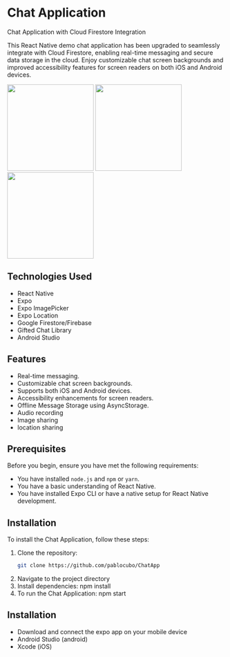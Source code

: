# Chat Application

Chat Application with Cloud Firestore Integration

This React Native demo chat application has been upgraded to seamlessly integrate with Cloud Firestore, enabling real-time messaging and secure data storage in the cloud. Enjoy customizable chat screen backgrounds and improved accessibility features for screen readers on both iOS and Android devices.

<img src="https://github.com/pablocubo/ChatApp/assets/135388057/8ebf2d37-ee92-4d0d-b7e4-3c9ce462791a" width="200">
<img src="https://github.com/pablocubo/ChatApp/assets/135388057/72e59556-2da4-4d84-b417-82a3c31f0984" width="200">
<img src="https://github.com/pablocubo/ChatApp/assets/135388057/82596d62-a138-432c-a40f-756c468c49ab" width="200">



## Technologies Used

- React Native
- Expo
- Expo ImagePicker
- Expo Location
- Google Firestore/Firebase
- Gifted Chat Library
- Android Studio

## Features

- Real-time messaging.
- Customizable chat screen backgrounds.
- Supports both iOS and Android devices.
- Accessibility enhancements for screen readers.
- Offline Message Storage using AsyncStorage.
- Audio recording
- Image sharing
- location sharing

## Prerequisites

Before you begin, ensure you have met the following requirements:
- You have installed `node.js` and `npm` or `yarn`.
- You have a basic understanding of React Native.
- You have installed Expo CLI or have a native setup for React Native development.

## Installation

To install the Chat Application, follow these steps:

1. Clone the repository:
   ```bash
   git clone https://github.com/pablocubo/ChatApp

2. Navigate to the project directory
3. Install dependencies: npm install
4. To run the Chat Application: npm start
   
## Installation

- Download and connect the expo app on your mobile device
- Android Studio (android)
- Xcode (iOS)

